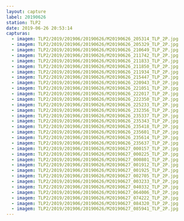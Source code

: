 ```yaml
---
layout: capture
label: 20190626
station: TLP2
date: 2019-06-26 20:53:14
capturas:
  - imagem: TLP2/2019/201906/20190626/M20190626_205314_TLP_2P.jpg
  - imagem: TLP2/2019/201906/20190626/M20190626_205329_TLP_2P.jpg
  - imagem: TLP2/2019/201906/20190626/M20190626_210649_TLP_2P.jpg
  - imagem: TLP2/2019/201906/20190626/M20190626_211742_TLP_2P.jpg
  - imagem: TLP2/2019/201906/20190626/M20190626_211833_TLP_2P.jpg
  - imagem: TLP2/2019/201906/20190626/M20190626_211850_TLP_2P.jpg
  - imagem: TLP2/2019/201906/20190626/M20190626_211934_TLP_2P.jpg
  - imagem: TLP2/2019/201906/20190626/M20190626_215447_TLP_2P.jpg
  - imagem: TLP2/2019/201906/20190626/M20190626_220943_TLP_2P.jpg
  - imagem: TLP2/2019/201906/20190626/M20190626_221051_TLP_2P.jpg
  - imagem: TLP2/2019/201906/20190626/M20190626_222017_TLP_2P.jpg
  - imagem: TLP2/2019/201906/20190626/M20190626_222350_TLP_2P.jpg
  - imagem: TLP2/2019/201906/20190626/M20190626_225233_TLP_2P.jpg
  - imagem: TLP2/2019/201906/20190626/M20190626_232356_TLP_2P.jpg
  - imagem: TLP2/2019/201906/20190626/M20190626_235337_TLP_2P.jpg
  - imagem: TLP2/2019/201906/20190626/M20190626_235343_TLP_2P.jpg
  - imagem: TLP2/2019/201906/20190626/M20190626_235418_TLP_2P.jpg
  - imagem: TLP2/2019/201906/20190626/M20190626_235601_TLP_2P.jpg
  - imagem: TLP2/2019/201906/20190626/M20190626_235614_TLP_2P.jpg
  - imagem: TLP2/2019/201906/20190626/M20190626_235637_TLP_2P.jpg
  - imagem: TLP2/2019/201906/20190626/M20190627_000157_TLP_2P.jpg
  - imagem: TLP2/2019/201906/20190626/M20190627_000225_TLP_2P.jpg
  - imagem: TLP2/2019/201906/20190626/M20190627_000801_TLP_2P.jpg
  - imagem: TLP2/2019/201906/20190626/M20190627_001912_TLP_2P.jpg
  - imagem: TLP2/2019/201906/20190626/M20190627_001925_TLP_2P.jpg
  - imagem: TLP2/2019/201906/20190626/M20190627_002705_TLP_2P.jpg
  - imagem: TLP2/2019/201906/20190626/M20190627_003233_TLP_2P.jpg
  - imagem: TLP2/2019/201906/20190626/M20190627_040332_TLP_2P.jpg
  - imagem: TLP2/2019/201906/20190626/M20190627_064006_TLP_2P.jpg
  - imagem: TLP2/2019/201906/20190626/M20190627_074222_TLP_2P.jpg
  - imagem: TLP2/2019/201906/20190626/M20190627_084320_TLP_2P.jpg
  - imagem: TLP2/2019/201906/20190626/M20190627_085941_TLP_2P.jpg
---
```

